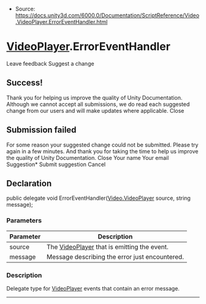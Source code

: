 * Source: https://docs.unity3d.com/6000.0/Documentation/ScriptReference/Video.VideoPlayer.ErrorEventHandler.html

#  [VideoPlayer](https://docs.unity3d.com/6000.0/Documentation/ScriptReference/Video.VideoPlayer.html).ErrorEventHandler
Leave feedback
Suggest a change
## Success!
Thank you for helping us improve the quality of Unity Documentation. Although we cannot accept all submissions, we do read each suggested change from our users and will make updates where applicable.
Close
## Submission failed
For some reason your suggested change could not be submitted. Please <a>try again</a> in a few minutes. And thank you for taking the time to help us improve the quality of Unity Documentation.
Close
Your name Your email Suggestion* Submit suggestion
Cancel
## Declaration
public delegate void ErrorEventHandler([Video.VideoPlayer](https://docs.unity3d.com/6000.0/Documentation/ScriptReference/Video.VideoPlayer.html) source, string message); 
### Parameters
Parameter | Description  
---|---  
source | The [VideoPlayer](https://docs.unity3d.com/6000.0/Documentation/ScriptReference/Video.VideoPlayer.html) that is emitting the event.  
message | Message describing the error just encountered.  
### Description
Delegate type for [VideoPlayer](https://docs.unity3d.com/6000.0/Documentation/ScriptReference/Video.VideoPlayer.html) events that contain an error message.
* * *

